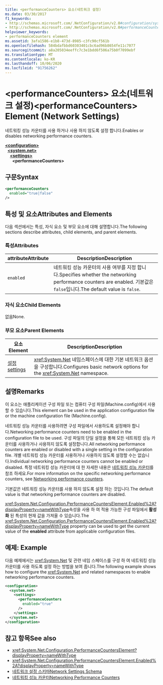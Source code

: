 ```yaml
---
title: <performanceCounters> 요소(네트워크 설정)
ms.date: 03/30/2017
f1_keywords:
- http://schemas.microsoft.com/.NetConfiguration/v2.0#configuration/system.net/settings/performanceCounters
- http://schemas.microsoft.com/.NetConfiguration/v2.0#performanceCounters
helpviewer_keywords:
- performanceCounters element
ms.assetid: 3afa1586-e1b8-473d-8985-c3fc90cf561b
ms.openlocfilehash: 584bdafbbd60303401cbc6ad96b8654fe11c7077
ms.sourcegitcommit: a8a205034eeffc7c3e1bdd6f506a75b0f7099ebf
ms.translationtype: MT
ms.contentlocale: ko-KR
ms.lasthandoff: 10/06/2020
ms.locfileid: "91756262"
---
```

# <a name="performancecounters-element-network-settings"></a><span data-ttu-id="17722-102">\<performanceCounters> 요소(네트워크 설정)</span><span class="sxs-lookup"><span data-stu-id="17722-102">\<performanceCounters> Element (Network Settings)</span></span>

<span data-ttu-id="17722-103">네트워킹 성능 카운터를 사용 하거나 사용 하지 않도록 설정 합니다.</span><span class="sxs-lookup"><span data-stu-id="17722-103">Enables or disables networking performance counters.</span></span>  

[**\<configuration>**](../configuration-element.md)\
&nbsp;&nbsp;[**\<system.net>**](system-net-element-network-settings.md)\
&nbsp;&nbsp;&nbsp;&nbsp;[**\<settings>**](settings-element-network-settings.md)\
&nbsp;&nbsp;&nbsp;&nbsp;&nbsp;&nbsp;**\<performanceCounters>**

## <a name="syntax"></a><span data-ttu-id="17722-104">구문</span><span class="sxs-lookup"><span data-stu-id="17722-104">Syntax</span></span>  
  
```xml  
<performanceCounters  
  enabled="true|false"  
/>  
```  
  
## <a name="attributes-and-elements"></a><span data-ttu-id="17722-105">특성 및 요소</span><span class="sxs-lookup"><span data-stu-id="17722-105">Attributes and Elements</span></span>  

 <span data-ttu-id="17722-106">다음 섹션에서는 특성, 자식 요소 및 부모 요소에 대해 설명합니다.</span><span class="sxs-lookup"><span data-stu-id="17722-106">The following sections describe attributes, child elements, and parent elements.</span></span>  
  
### <a name="attributes"></a><span data-ttu-id="17722-107">특성</span><span class="sxs-lookup"><span data-stu-id="17722-107">Attributes</span></span>  
  
|<span data-ttu-id="17722-108">attribute</span><span class="sxs-lookup"><span data-stu-id="17722-108">Attribute</span></span>|<span data-ttu-id="17722-109">Description</span><span class="sxs-lookup"><span data-stu-id="17722-109">Description</span></span>|  
|---------------|-----------------|  
|`enabled`|<span data-ttu-id="17722-110">네트워킹 성능 카운터의 사용 여부를 지정 합니다.</span><span class="sxs-lookup"><span data-stu-id="17722-110">Specifies whether the networking performance counters are enabled.</span></span> <span data-ttu-id="17722-111">기본값은 `false`입니다.</span><span class="sxs-lookup"><span data-stu-id="17722-111">The default value is `false`.</span></span>|  
  
### <a name="child-elements"></a><span data-ttu-id="17722-112">자식 요소</span><span class="sxs-lookup"><span data-stu-id="17722-112">Child Elements</span></span>  

 <span data-ttu-id="17722-113">없음</span><span class="sxs-lookup"><span data-stu-id="17722-113">None.</span></span>  
  
### <a name="parent-elements"></a><span data-ttu-id="17722-114">부모 요소</span><span class="sxs-lookup"><span data-stu-id="17722-114">Parent Elements</span></span>  
  
|<span data-ttu-id="17722-115">요소</span><span class="sxs-lookup"><span data-stu-id="17722-115">Element</span></span>|<span data-ttu-id="17722-116">Description</span><span class="sxs-lookup"><span data-stu-id="17722-116">Description</span></span>|  
|-------------|-----------------|  
|[<span data-ttu-id="17722-117">설정</span><span class="sxs-lookup"><span data-stu-id="17722-117">settings</span></span>](settings-element-network-settings.md)|<span data-ttu-id="17722-118"><xref:System.Net> 네임스페이스에 대한 기본 네트워크 옵션을 구성합니다.</span><span class="sxs-lookup"><span data-stu-id="17722-118">Configures basic network options for the <xref:System.Net> namespace.</span></span>|  
  
## <a name="remarks"></a><span data-ttu-id="17722-119">설명</span><span class="sxs-lookup"><span data-stu-id="17722-119">Remarks</span></span>  

 <span data-ttu-id="17722-120">이 요소는 애플리케이션 구성 파일 또는 컴퓨터 구성 파일(Machine.config)에서 사용할 수 있습니다.</span><span class="sxs-lookup"><span data-stu-id="17722-120">This element can be used in the application configuration file or the machine configuration file (Machine.config).</span></span>  
  
 <span data-ttu-id="17722-121">네트워킹 성능 카운터를 사용하려면 구성 파일에서 사용하도록 설정해야 합니다.</span><span class="sxs-lookup"><span data-stu-id="17722-121">Networking performance counters need to be enabled in the configuration file to be used.</span></span> <span data-ttu-id="17722-122">구성 파일의 단일 설정을 통해 모든 네트워킹 성능 카운터를 사용하거나 사용하지 않도록 설정합니다.</span><span class="sxs-lookup"><span data-stu-id="17722-122">All networking performance counters are enabled or disabled with a single setting in the configuration file.</span></span> <span data-ttu-id="17722-123">개별 네트워킹 성능 카운터를 사용하거나 사용하지 않도록 설정할 수는 없습니다.</span><span class="sxs-lookup"><span data-stu-id="17722-123">Individual networking performance counters cannot be enabled or disabled.</span></span> <span data-ttu-id="17722-124">특정 네트워킹 성능 카운터에 대 한 자세한 내용은 [네트워킹 성능 카운터](../../../debug-trace-profile/performance-counters.md#networking-performance-counters)를 참조 하세요.</span><span class="sxs-lookup"><span data-stu-id="17722-124">For more information on the specific networking performance counters, see [Networking performance counters](../../../debug-trace-profile/performance-counters.md#networking-performance-counters).</span></span>  
  
 <span data-ttu-id="17722-125">기본값은 네트워킹 성능 카운터를 사용 하지 않도록 설정 하는 것입니다.</span><span class="sxs-lookup"><span data-stu-id="17722-125">The default value is that networking performance counters are disabled.</span></span>  
  
 <span data-ttu-id="17722-126"><xref:System.Net.Configuration.PerformanceCountersElement.Enabled%2A?displayProperty=nameWithType>속성을 사용 하 여 적용 가능한 구성 파일에서 **활성화** 된 특성의 현재 값을 가져올 수 있습니다.</span><span class="sxs-lookup"><span data-stu-id="17722-126">The <xref:System.Net.Configuration.PerformanceCountersElement.Enabled%2A?displayProperty=nameWithType> property can be used to get the current value of the **enabled** attribute from applicable configuration files.</span></span>  
  
## <a name="example"></a><span data-ttu-id="17722-127">예제: </span><span class="sxs-lookup"><span data-stu-id="17722-127">Example</span></span>  

 <span data-ttu-id="17722-128">다음 예제에서는 <xref:System.Net> 및 관련 네임 스페이스를 구성 하 여 네트워킹 성능 카운터를 사용 하도록 설정 하는 방법을 보여 줍니다.</span><span class="sxs-lookup"><span data-stu-id="17722-128">The following example shows how to configure the <xref:System.Net> and related namespaces to enable networking performance counters.</span></span>  
  
```xml  
<configuration>  
  <system.net>  
    <settings>  
      <performanceCounters  
        enabled="true"  
      />  
    </settings>  
  </system.net>  
</configuration>  
```  
  
## <a name="see-also"></a><span data-ttu-id="17722-129">참고 항목</span><span class="sxs-lookup"><span data-stu-id="17722-129">See also</span></span>

- <xref:System.Net.Configuration.PerformanceCountersElement?displayProperty=nameWithType>
- <xref:System.Net.Configuration.PerformanceCountersElement.Enabled%2A?displayProperty=nameWithType>
- [<span data-ttu-id="17722-130">네트워크 설정 스키마</span><span class="sxs-lookup"><span data-stu-id="17722-130">Network Settings Schema</span></span>](index.md)
- [<span data-ttu-id="17722-131">네트워킹 성능 카운터</span><span class="sxs-lookup"><span data-stu-id="17722-131">Networking Performance Counters</span></span>](../../../debug-trace-profile/performance-counters.md#networking-performance-counters)
